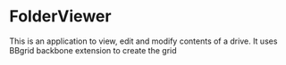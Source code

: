 # FolderViewer
This is an application to view, edit and modify contents of a drive.
It uses BBgrid backbone extension to create the grid
